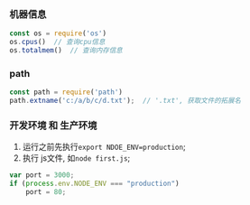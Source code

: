 ### 机器信息
```js
const os = require('os')
os.cpus()  // 查询cpu信息
os.totalmem()  // 查询内存信息
```


### path
```js
const path = require('path')
path.extname('c:/a/b/c/d.txt');  // '.txt', 获取文件的拓展名
```


### 开发环境 和 生产环境
1. 运行之前先执行`export NDOE_ENV=production`;
2. 执行 js文件, 如`node first.js`;
```js
var port = 3000;
if (process.env.NODE_ENV === "production")
    port = 80;
```